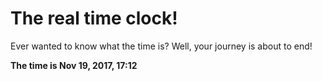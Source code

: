 # The real time clock!

Ever wanted to know what the time is? Well, your journey is about to end!

**The time is Nov 19, 2017, 17:12**